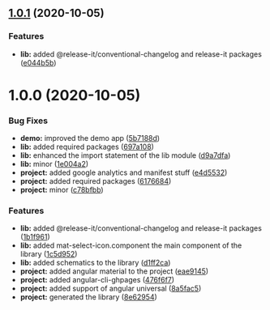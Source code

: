 ## [1.0.1](https://github.com/angular-material-extensions/select-icon/compare/1.0.0...1.0.1) (2020-10-05)


### Features

* **lib:** added @release-it/conventional-changelog and release-it packages ([e044b5b](https://github.com/angular-material-extensions/select-icon/commit/e044b5bc2f2a959e181ac9b3f9a04f916125d4f6))



# 1.0.0 (2020-10-05)


### Bug Fixes

* **demo:** improved the demo app ([5b7188d](https://github.com/angular-material-extensions/select-icon/commit/5b7188d38b9af85ca35c8dcfd4bb0fd66b1c7812))
* **lib:** added required packages ([697a108](https://github.com/angular-material-extensions/select-icon/commit/697a1083c1ab5e26cda848a9b5a88c21a00b527e))
* **lib:** enhanced the import statement of the lib module ([d9a7dfa](https://github.com/angular-material-extensions/select-icon/commit/d9a7dfa8e3e8775dde27dde1629c433194272699))
* **lib:** minor ([1e004a2](https://github.com/angular-material-extensions/select-icon/commit/1e004a2cb49e78547d86583f89badb70b124db01))
* **project:** added google analytics and manifest stuff ([e4d5532](https://github.com/angular-material-extensions/select-icon/commit/e4d5532250fc01c7b2a44c090d6271163e3d3392))
* **project:** added required packages ([6176684](https://github.com/angular-material-extensions/select-icon/commit/617668481b19d7a4d6d3e66769d2c696e00f1b9b))
* **project:** minor ([c78bfbb](https://github.com/angular-material-extensions/select-icon/commit/c78bfbbd4a4740e3bbd839f4b53fc92bd3aab200))


### Features

* **lib:** added @release-it/conventional-changelog and release-it packages ([1b1f961](https://github.com/angular-material-extensions/select-icon/commit/1b1f96131cc96081b1409f31fed5fb164f66ba4a))
* **lib:** added mat-select-icon.component the main component of the library ([1c5d952](https://github.com/angular-material-extensions/select-icon/commit/1c5d9522cfda32d39279a92b3131c76e72420bdc))
* **lib:** added schematics to the library ([d1ff2ca](https://github.com/angular-material-extensions/select-icon/commit/d1ff2ca180c8ea8434f7fefba8d72f961e455eba))
* **project:** added angular material to the project ([eae9145](https://github.com/angular-material-extensions/select-icon/commit/eae91452024f1b40f96cc8d1c2b67d34d3ed354b))
* **project:** added angular-cli-ghpages ([476f6f7](https://github.com/angular-material-extensions/select-icon/commit/476f6f7ebdf287d8dbc2d20f3b059bc1f82f73a7))
* **project:** added support of angular universal ([8a5fac5](https://github.com/angular-material-extensions/select-icon/commit/8a5fac5ae4c25a8a8023b1d84e3fcb062cc3ac19))
* **project:** generated the library ([8e62954](https://github.com/angular-material-extensions/select-icon/commit/8e629546b40f1026e67db0bd3c5099eab2863ac1))

